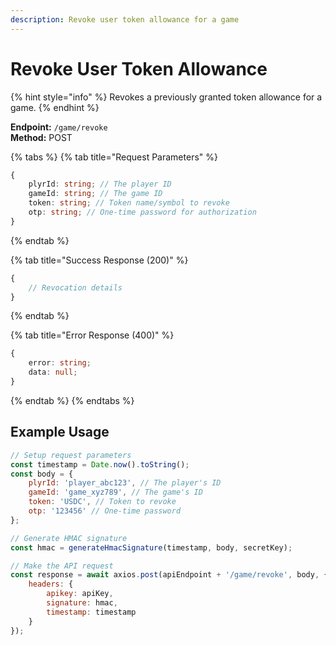 ```yaml
---
description: Revoke user token allowance for a game
---
```


# Revoke User Token Allowance

{% hint style="info" %} Revokes a previously granted token allowance for a game. {% endhint %}

**Endpoint:** `/game/revoke`  
**Method:** POST

{% tabs %} {% tab title="Request Parameters" %}

```typescript
{
    plyrId: string; // The player ID
    gameId: string; // The game ID
    token: string; // Token name/symbol to revoke
    otp: string; // One-time password for authorization
}
```

{% endtab %}

{% tab title="Success Response (200)" %}

```typescript
{
    // Revocation details
}
```

{% endtab %}

{% tab title="Error Response (400)" %}

```typescript
{
    error: string;
    data: null;
}
```

{% endtab %} {% endtabs %}

## Example Usage

```javascript
// Setup request parameters
const timestamp = Date.now().toString();
const body = {
    plyrId: 'player_abc123', // The player's ID
    gameId: 'game_xyz789', // The game's ID
    token: 'USDC', // Token to revoke
    otp: '123456' // One-time password
};

// Generate HMAC signature
const hmac = generateHmacSignature(timestamp, body, secretKey);

// Make the API request
const response = await axios.post(apiEndpoint + '/game/revoke', body, {
    headers: {
        apikey: apiKey,
        signature: hmac,
        timestamp: timestamp
    }
});
```
